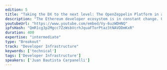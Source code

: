 ```yaml
---
edition: 5
title: "Taking the DX to the next level: The OpenZeppelin Platform in a nutshell"
description: "The Ethereum developer ecosystem is in constant change. Undoubtedly, teams have started to leave the development of Smart Contracts in the background to focus on the development of decentralized applications and UX improvements on them. But developer experience is still important: We need the right tools to minimize the difficulty of working on Ethereum projects, while preserving high security standards. In this talk we will discuss how OpenZeppelin has been working on a frictionless tool for developing, deploying, upgrading and interacting with Smart Contracts and for creating DApps in an easy and secure way, introducing the latest version of the OpenZeppelin Platform."
youtubeUrl: "https://www.youtube.com/embed/Vy-6uzWDHNQ"
ipfsHash: "QmR1cg3p2Mgcc7ZzWsbVcrhJquaFTorPtaz3tNAVDDmKxR"
duration: 400
expertise: "intermediate"
type: "Breakout"
track: "Developer Infrastructure"
keywords: ['technical']
tags: ['Developer Infrastructure']
speakers: ['Juan Bautista Carpanelli']
---
```

